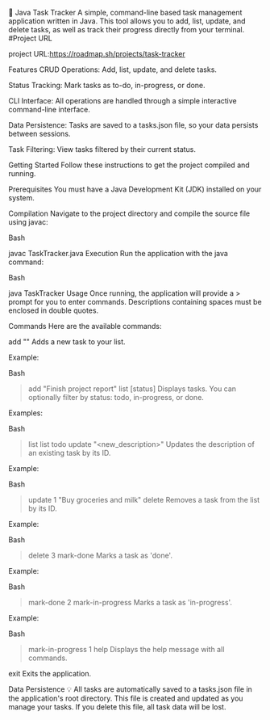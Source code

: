 🚀 Java Task Tracker
A simple, command-line based task management application written in Java. This tool allows you to add, list, update, and delete tasks, as well as track their progress directly from your terminal.
#Project URL

project URL:https://roadmap.sh/projects/task-tracker

Features
CRUD Operations: Add, list, update, and delete tasks.

Status Tracking: Mark tasks as to-do, in-progress, or done.

CLI Interface: All operations are handled through a simple interactive command-line interface.

Data Persistence: Tasks are saved to a tasks.json file, so your data persists between sessions.

Task Filtering: View tasks filtered by their current status.

Getting Started
Follow these instructions to get the project compiled and running.

Prerequisites
You must have a Java Development Kit (JDK) installed on your system.

Compilation
Navigate to the project directory and compile the source file using javac:

Bash

javac TaskTracker.java
Execution
Run the application with the java command:

Bash

java TaskTracker
Usage
Once running, the application will provide a > prompt for you to enter commands. Descriptions containing spaces must be enclosed in double quotes.

Commands
Here are the available commands:

add "<description>"
Adds a new task to your list.

Example:

Bash

> add "Finish project report"
list [status]
Displays tasks. You can optionally filter by status: todo, in-progress, or done.

Examples:

Bash

> list
> list todo
update <id> "<new_description>"
Updates the description of an existing task by its ID.

Example:

Bash

> update 1 "Buy groceries and milk"
delete <id>
Removes a task from the list by its ID.

Example:

Bash

> delete 3
mark-done <id>
Marks a task as 'done'.

Example:

Bash

> mark-done 2
mark-in-progress <id>
Marks a task as 'in-progress'.

Example:

Bash

> mark-in-progress 1
help
Displays the help message with all commands.

exit
Exits the application.

Data Persistence 💡
All tasks are automatically saved to a tasks.json file in the application's root directory. This file is created and updated as you manage your tasks. If you delete this file, all task data will be lost.